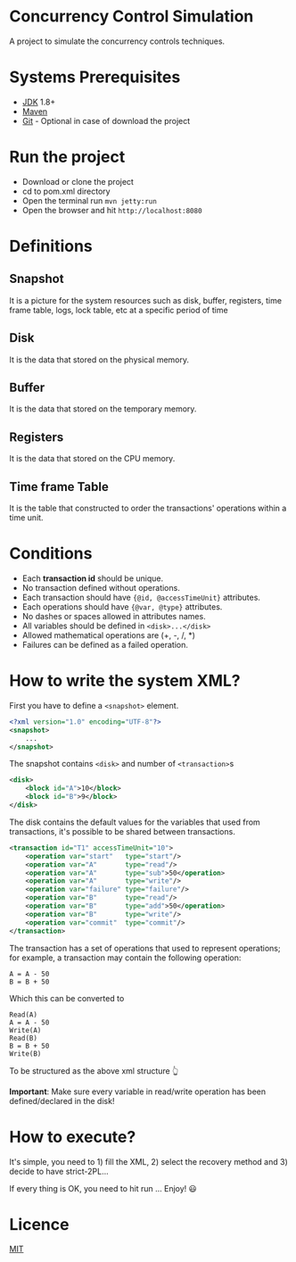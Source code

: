 # Concurrency Control Simulation
A project to simulate the concurrency controls techniques.
# Systems Prerequisites
* [JDK](http://www.oracle.com/technetwork/java/javase/downloads/jdk8-downloads-2133151.html) 1.8+
* [Maven](https://maven.apache.org/)
* [Git](https://git-scm.com/) - Optional in case of download the project
# Run the project
* Download or clone the project
* cd to pom.xml directory
* Open the terminal run `mvn jetty:run`
* Open the browser and hit `http://localhost:8080`
# Definitions
## Snapshot
It is a picture for the system resources such as disk, buffer, registers, time frame table, logs, lock table, etc at a 
specific period of time
## Disk
It is the data that stored on the physical memory.
## Buffer
It is the data that stored on the temporary memory.
## Registers
It is the data that stored on the CPU memory.
## Time frame Table
It is the table that constructed to order the transactions' operations within a time unit.   
# Conditions
* Each **transaction id** should be unique.
* No transaction defined without operations.
* Each transaction should have `{@id, @accessTimeUnit}` attributes.
* Each operations should have `{@var, @type}` attributes.
* No dashes or spaces allowed in attributes names.
* All variables should be defined in `<disk>...</disk>`
* Allowed mathematical operations are (+, -, /, *) 
* Failures can be defined as a failed operation. 

# How to write the system XML? 
First you have to define a `<snapshot>` element.
```xml
<?xml version="1.0" encoding="UTF-8"?>
<snapshot>
    ...
</snapshot>
```
The snapshot contains `<disk>` and number of `<transaction>`s 
```xml
<disk>
    <block id="A">10</block>
    <block id="B">9</block>
</disk>
```
The disk contains the default values for the variables that used from transactions, it's possible to be shared between transactions.
```xml
<transaction id="T1" accessTimeUnit="10">
    <operation var="start"   type="start"/>
    <operation var="A"       type="read"/>
    <operation var="A"       type="sub">50</operation>
    <operation var="A"       type="write"/>
    <operation var="failure" type="failure"/>
    <operation var="B"       type="read"/>
    <operation var="B"       type="add">50</operation>
    <operation var="B"       type="write"/>
    <operation var="commit"  type="commit"/>
</transaction>
```
The transaction has a set of operations that used to represent operations; for example, a transaction may contain the following operation:
```text
A = A - 50
B = B + 50
```  
Which this can be converted to
```text
Read(A)
A = A - 50
Write(A)
Read(B)
B = B + 50
Write(B)
```
To be structured as the above xml structure :point_up_2:

**Important**: Make sure every variable in read/write operation has been defined/declared in the disk!
# How to execute?
It's simple, you need to 1) fill the XML, 2) select the recovery method and 3) decide to have strict-2PL... 

If every thing is OK, you need to hit run ... Enjoy! :smiley:
# Licence 
[MIT](https://github.com/amughrabi/cc/blob/master/LICENSE)

